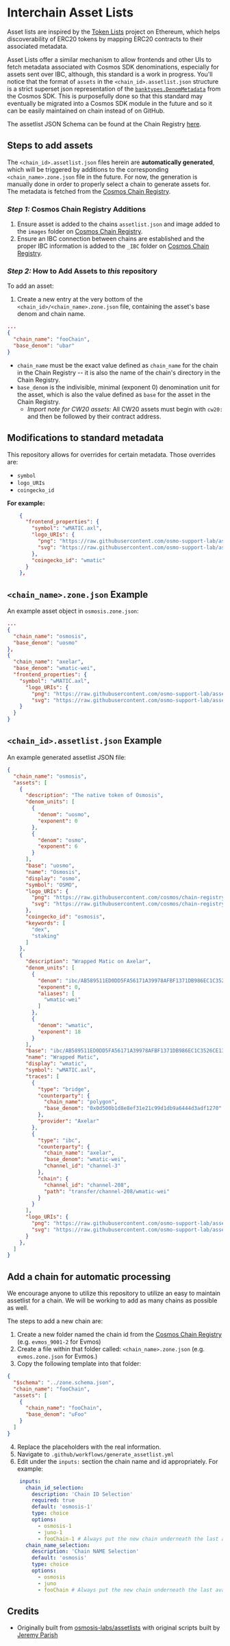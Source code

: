 # Interchain Asset Lists

Asset lists are inspired by the [Token Lists](https://tokenlists.org/) project on Ethereum, which helps discoverability of ERC20 tokens by mapping ERC20 contracts to their associated metadata.

Asset Lists offer a similar mechanism to allow frontends and other UIs to fetch metadata associated with Cosmos SDK denominations, especially for assets sent over IBC, although, this standard is a work in progress. You'll notice that the format of `assets` in the `<chain_id>.assetlist.json` structure is a strict superset json representation of the [`banktypes.DenomMetadata`](https://docs.cosmos.network/v0.47/modules/bank#denommetadata) from the Cosmos SDK. This is purposefully done so that this standard may eventually be migrated into a Cosmos SDK module in the future and so it can be easily maintained on chain instead of on GitHub.

The assetlist JSON Schema can be found at the Chain Registry [here](https://github.com/cosmos/chain-registry/blob/master/assetlist.schema.json).

## Steps to add assets

The `<chain_id>.assetlist.json` files herein are **automatically generated**, which will be triggered by additions to the corresponding `<chain_name>.zone.json` file in the future. For now, the generation is manually done in order to properly select a chain to generate assets for. The metadata is fetched from the [Cosmos Chain Registry](https://github.com/cosmos/chain-registry).

### *Step 1:* Cosmos Chain Registry Additions

1. Ensure asset is added to the chains `assetlist.json` and image added to the `images` folder on [Cosmos Chain Registry](https://github.com/cosmos/chain-registry).
2. Ensure an IBC connection between chains are established and the proper IBC information is added to the `_IBC` folder on [Cosmos Chain Registry](https://github.com/cosmos/chain-registry).

### *Step 2:* How to Add Assets to *this* repository

To add an asset:

1. Create a new entry at the very bottom of the `<chain_id>/<chain_name>.zone.json` file, containing the asset's base denom and chain name.

```json
...
{
  "chain_name": "fooChain",
  "base_denom": "ubar"
}
```

- `chain_name` must be the exact value defined as `chain_name` for the chain in the Chain Registry -- it is also the name of the chain's directory in the Chain Registry.
- `base_denom` is the indivisible, minimal (exponent 0) denomination unit for the asset, which is also the value defined as `base` for the asset in the Chain Registry.
  - *Import note for CW20 assets:* All CW20 assets must begin with `cw20:` and then be followed by their contract address.

## Modifications to standard metadata

This repository allows for overrides for certain metadata. Those overrides are:

- `symbol`
- `logo_URIs`
- `coingecko_id`

**For example:**

```json
    {
      "frontend_properties": {
        "symbol": "wMATIC.axl",
        "logo_URIs": {
          "png": "https://raw.githubusercontent.com/osmo-support-lab/assetlists/main/images/wmatic.png",
          "svg": "https://raw.githubusercontent.com/osmo-support-lab/assetlists/main/images/wmatic.svg"
        },
        "coingecko_id": "wmatic"
      }
    },
```

## `<chain_name>.zone.json` Example

An example asset object in `osmosis.zone.json`:

```json
...
{
  "chain_name": "osmosis",
  "base_denom": "uosmo"
},
{
  "chain_name": "axelar",
  "base_denom": "wmatic-wei",
  "frontend_properties": {
    "symbol": "wMATIC.axl",
      "logo_URIs": {
        "png": "https://raw.githubusercontent.com/osmo-support-lab/assetlists/main/images/wmatic.png",
        "svg": "https://raw.githubusercontent.com/osmo-support-lab/assetlists/main/images/wmatic.svg"
    }
  }
}
```

## `<chain_id>.assetlist.json` Example

An example generated assetlist JSON file:

```json
{
  "chain_name": "osmosis",
  "assets": [
    {
      "description": "The native token of Osmosis",
      "denom_units": [
        {
          "denom": "uosmo",
          "exponent": 0
        },
        {
          "denom": "osmo",
          "exponent": 6
        }
      ],
      "base": "uosmo",
      "name": "Osmosis",
      "display": "osmo",
      "symbol": "OSMO",
      "logo_URIs": {
        "png": "https://raw.githubusercontent.com/cosmos/chain-registry/master/osmosis/images/osmo.png",
        "svg": "https://raw.githubusercontent.com/cosmos/chain-registry/master/osmosis/images/osmo.svg"
      },
      "coingecko_id": "osmosis",
      "keywords": [
        "dex",
        "staking"
      ]
    },
    {
      "description": "Wrapped Matic on Axelar",
      "denom_units": [
        {
          "denom": "ibc/AB589511ED0DD5FA56171A39978AFBF1371DB986EC1C3526CE138A16377E39BB",
          "exponent": 0,
          "aliases": [
            "wmatic-wei"
          ]
        },
        {
          "denom": "wmatic",
          "exponent": 18
        }
      ],
      "base": "ibc/AB589511ED0DD5FA56171A39978AFBF1371DB986EC1C3526CE138A16377E39BB",
      "name": "Wrapped Matic",
      "display": "wmatic",
      "symbol": "wMATIC.axl",
      "traces": [
        {
          "type": "bridge",
          "counterparty": {
            "chain_name": "polygon",
            "base_denom": "0x0d500b1d8e8ef31e21c99d1db9a6444d3adf1270"
          },
          "provider": "Axelar"
        },
        {
          "type": "ibc",
          "counterparty": {
            "chain_name": "axelar",
            "base_denom": "wmatic-wei",
            "channel_id": "channel-3"
          },
          "chain": {
            "channel_id": "channel-208",
            "path": "transfer/channel-208/wmatic-wei"
          }
        }
      ],
      "logo_URIs": {
        "png": "https://raw.githubusercontent.com/osmo-support-lab/assetlists/main/images/wmatic.png",
        "svg": "https://raw.githubusercontent.com/osmo-support-lab/assetlists/main/images/wmatic.svg"
      }
    },
  ]
}
```

## Add a chain for automatic processing

We encourage anyone to utilize this repository to utilize an easy to maintain assetlist for a chain. We will be working to add as many chains as possible as well.

The steps to add a new chain are:

1. Create a new folder named the chain id from the [Cosmos Chain Registry](https://github.com/cosmos/chain-registry) (e.g. `evmos_9001-2` for Evmos)
2. Create a file within that folder called: `<chain_name>.zone.json` (e.g. `evmos.zone.json` for Evmos.)
3. Copy the following template into that folder:

```json
{
  "$schema": "../zone.schema.json",
  "chain_name": "fooChain",
  "assets": [
    {
      "chain_name": "fooChain",
      "base_denom": "uFoo"
    }
  ]
}
```

4. Replace the placeholders with the real information.
5. Navigate to `.github/workflows/generate_assetlist.yml`
6. Edit under the `inputs:` section the chain name and id appropriately. For example:

```yaml
    inputs:
      chain_id_selection:
        description: 'Chain ID Selection'
        required: true
        default: 'osmosis-1'
        type: choice
        options:
          - osmosis-1
          - juno-1
          - fooChain-1 # Always put the new chain underneath the last available option.
      chain_name_selection:
        description: 'Chain NAME Selection'
        default: 'osmosis'
        type: choice
        options:
          - osmosis
          - juno
          - fooChain # Always put the new chain underneath the last available option.
```

## Credits

- Originally built from [osmosis-labs/assetlists](https://github.com/osmosis-labs/assetlists/) with original scripts built by [Jeremy Parish](https://github.com/JeremyParish69)
